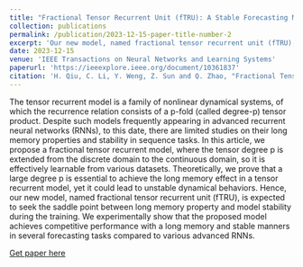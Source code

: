 ```yaml
---
title: "Fractional Tensor Recurrent Unit (fTRU): A Stable Forecasting Model With Long Memory"
collection: publications
permalink: /publication/2023-12-15-paper-title-number-2
excerpt: 'Our new model, named fractional tensor recurrent unit (fTRU), is expected to seek the saddle point between long memory property and model stability during the training. We experimentally show that the proposed model achieves competitive performance with a long memory and stable manners in several forecasting tasks compared to various advanced RNNs.'
date: 2023-12-15
venue: 'IEEE Transactions on Neural Networks and Learning Systems'
paperurl: 'https://ieeexplore.ieee.org/document/10361837'
citation: 'H. Qiu, C. Li, Y. Weng, Z. Sun and Q. Zhao, "Fractional Tensor Recurrent Unit (fTRU): A Stable Forecasting Model With Long Memory," in IEEE Transactions on Neural Networks and Learning Systems, doi: 10.1109/TNNLS.2023.3338696.'
---
```

The tensor recurrent model is a family of nonlinear dynamical systems, of which the recurrence relation consists of a p-fold (called degree-p) tensor product. Despite such models frequently appearing in advanced recurrent neural networks (RNNs), to this date, there are limited studies on their long memory properties and stability in sequence tasks. In this article, we propose a fractional tensor recurrent model, where the tensor degree p is extended from the discrete domain to the continuous domain, so it is effectively learnable from various datasets. Theoretically, we prove that a large degree p is essential to achieve the long memory effect in a tensor recurrent model, yet it could lead to unstable dynamical behaviors. Hence, our new model, named fractional tensor recurrent unit (fTRU), is expected to seek the saddle point between long memory property and model stability during the training. We experimentally show that the proposed model achieves competitive performance with a long memory and stable manners in several forecasting tasks compared to various advanced RNNs.

[Get paper here](https://ieeexplore.ieee.org/document/10361837)

